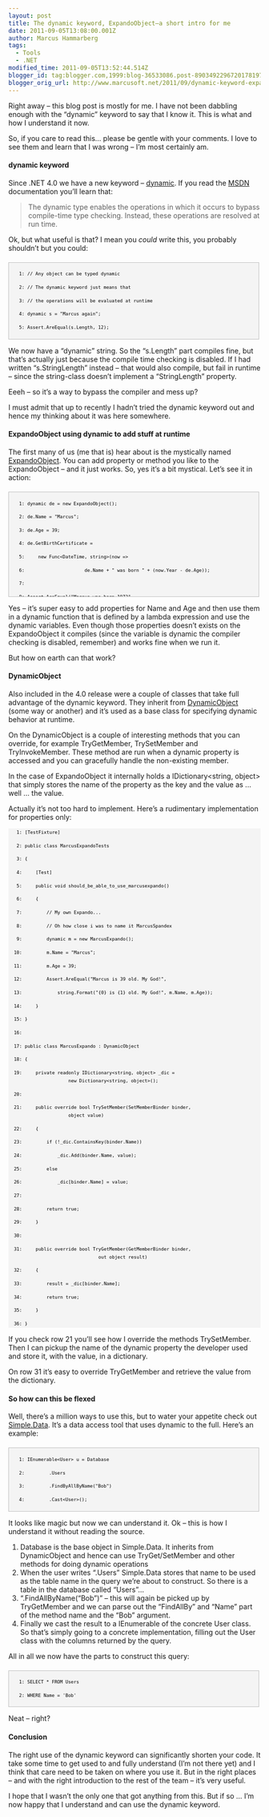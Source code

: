 ```yaml
---
layout: post
title: The dynamic keyword, ExpandoObject–a short intro for me
date: 2011-09-05T13:08:00.001Z
author: Marcus Hammarberg
tags:
  - Tools
  - .NET
modified_time: 2011-09-05T13:52:44.514Z
blogger_id: tag:blogger.com,1999:blog-36533086.post-8903492296720178197
blogger_orig_url: http://www.marcusoft.net/2011/09/dynamic-keyword-expandoobjecta-short.html
---
```



Right away – this blog post is mostly for me. I have not been dabbling
enough with the “dynamic” keyword to say that I know it. This is what
and how I understand it now.

So, if you care to read this… please be gentle with your comments. I
love to see them and learn that I was wrong – I’m most certainly am.

#### dynamic keyword

Since .NET 4.0 we have a new keyword –
<a href="http://msdn.microsoft.com/en-us/library/dd264741.aspx"
target="_blank">dynamic</a>. If you read the
<a href="http://msdn.microsoft.com/" target="_blank">MSDN</a>
documentation you’ll learn that:

> The dynamic type enables the operations in which it occurs to bypass
> compile-time type checking. Instead, these operations are resolved at
> run time.

Ok, but what useful is that? I mean you *could* write this, you
probably shouldn’t but you could:

<div id="codeSnippetWrapper"
style="border-bottom: silver 1px solid; text-align: left; border-left: silver 1px solid; padding-bottom: 4px; line-height: 12pt; background-color: #f4f4f4; margin: 20px 0px 10px; padding-left: 4px; width: 97.5%; padding-right: 4px; font-family: 'Courier New', courier, monospace; direction: ltr; max-height: 200px; font-size: 8pt; overflow: auto; border-top: silver 1px solid; cursor: text; border-right: silver 1px solid; padding-top: 4px">

<div id="codeSnippet"
style="border-bottom-style: none; text-align: left; padding-bottom: 0px; line-height: 12pt; background-color: #f4f4f4; border-left-style: none; padding-left: 0px; width: 100%; padding-right: 0px; font-family: 'Courier New', courier, monospace; direction: ltr; border-top-style: none; color: black; border-right-style: none; font-size: 8pt; overflow: visible; padding-top: 0px">

```
   1: // Any object can be typed dynamic
```

```
   2: // The dynamic keyword just means that
```

```
   3: // the operations will be evaluated at runtime
```

```
   4: dynamic s = "Marcus again";
```

```
   5: Assert.AreEqual(s.Length, 12);
```

</div>

</div>

We now have a “dynamic” string. So the “s.Length” part compiles fine,
but that’s actually just because the compile time checking is disabled.
If I had written “s.StringLength” instead – that would also compile, but
fail in runtime – since the string-class doesn’t implement a
“StringLength” property.

Eeeh – so it’s a way to bypass the compiler and mess up?

I must admit that up to recently I hadn’t tried the dynamic keyword out
and hence my thinking about it was here somewhere.

#### ExpandoObject using dynamic to add stuff at runtime

The first many of us (me that is) hear about is the mystically named <a
href="http://msdn.microsoft.com/en-us/library/system.dynamic.expandoobject.aspx"
target="_blank">ExpandoObject</a>. You can add property or method you
like to the ExpandoObject – and it just works. So, yes it’s a bit
mystical. Let’s see it in action:

<div id="codeSnippetWrapper"
style="border-bottom: silver 1px solid; text-align: left; border-left: silver 1px solid; padding-bottom: 4px; line-height: 12pt; background-color: #f4f4f4; margin: 20px 0px 10px; padding-left: 4px; width: 97.5%; padding-right: 4px; font-family: 'Courier New', courier, monospace; direction: ltr; max-height: 200px; font-size: 8pt; overflow: auto; border-top: silver 1px solid; cursor: text; border-right: silver 1px solid; padding-top: 4px">

<div id="codeSnippet"
style="border-bottom-style: none; text-align: left; padding-bottom: 0px; line-height: 12pt; background-color: #f4f4f4; border-left-style: none; padding-left: 0px; width: 100%; padding-right: 0px; font-family: 'Courier New', courier, monospace; direction: ltr; border-top-style: none; color: black; border-right-style: none; font-size: 8pt; overflow: visible; padding-top: 0px">

```
   1: dynamic de = new ExpandoObject();
```

```
   2: de.Name = "Marcus";
```

```
   3: de.Age = 39;
```

```
   4: de.GetBirthCertificate =
```

```
   5:     new Func<DateTime, string>(now =>
```

```
   6:                      de.Name + " was born " + (now.Year - de.Age));
```

```
   7: 
```

```
   8: Assert.AreEqual("Marcus was born 1972",
                                de.GetBirthCertificate(DateTime.Now));
```

</div>

</div>

Yes – it’s super easy to add properties for Name and Age and then use
them in a dynamic function that is defined by a lambda expression and
use the dynamic variables. Even though those properties doesn’t exists
on the ExpandoObject it compiles (since the variable is dynamic the
compiler checking is disabled, remember) and works fine when we run it.

But how on earth can that work?

#### DynamicObject

Also included in the 4.0 release were a couple of classes that take full
advantage of the dynamic keyword. They inherit from <a
href="http://msdn.microsoft.com/en-us/library/system.dynamic.dynamicobject.aspx"
target="_blank">DynamicObject</a> (some way or another) and it’s used as
a base class for specifying dynamic behavior at runtime.

On the DynamicObject is a couple of interesting methods that you can
override, for example TryGetMember, TrySetMember and TryInvokeMember.
These method are run when a dynamic property is accessed and you can
gracefully handle the non-existing member.

In the case of ExpandoObject it internally holds a IDictionary\<string,
object\> that simply stores the name of the property as the key and the
value as ... well … the value.

Actually it’s not too hard to implement. Here’s a rudimentary
implementation for properties only:

<div id="codeSnippetWrapper">

<div id="codeSnippet"
style="border-bottom-style: none; text-align: left; padding-bottom: 0px; line-height: 12pt; background-color: #f4f4f4; border-left-style: none; padding-left: 0px; width: 100%; padding-right: 0px; font-family: 'Courier New', courier, monospace; direction: ltr; border-top-style: none; color: black; border-right-style: none; font-size: 8pt; overflow: visible; padding-top: 0px">

```
   1: [TestFixture]
```

```
   2: public class MarcusExpandoTests
```

```
   3: {
```

```
   4:     [Test]
```

```
   5:     public void should_be_able_to_use_marcusexpando()
```

```
   6:     {
```

```
   7:         // My own Expando...
```

```
   8:         // Oh how close i was to name it MarcusSpandex
```

```
   9:         dynamic m = new MarcusExpando();
```

```
  10:         m.Name = "Marcus";
```

```
  11:         m.Age = 39;
```

```
  12:         Assert.AreEqual("Marcus is 39 old. My God!",
```

```
  13:             string.Format("{0} is {1} old. My God!", m.Name, m.Age));
```

```
  14:     }
```

```
  15: }
```

```
  16: 
```

```
  17: public class MarcusExpando : DynamicObject
```

```
  18: {
```

```
  19:     private readonly IDictionary<string, object> _dic =
                      new Dictionary<string, object>();
```

```
  20: 
```

```
  21:     public override bool TrySetMember(SetMemberBinder binder,
                      object value)
```

```
  22:     {
```

```
  23:         if (!_dic.ContainsKey(binder.Name))
```

```
  24:             _dic.Add(binder.Name, value);
```

```
  25:         else
```

```
  26:             _dic[binder.Name] = value;
```

```
  27: 
```

```
  28:         return true;
```

```
  29:     }
```

```
  30: 
```

```
  31:     public override bool TryGetMember(GetMemberBinder binder,
                                 out object result)
```

```
  32:     {
```

```
  33:         result = _dic[binder.Name];
```

```
  34:         return true;
```

```
  35:     }
```

```
  36: }
```

</div>

</div>

If you check row 21 you’ll see how I override the methods TrySetMember.
Then I can pickup the name of the dynamic property the developer used
and store it, with the value, in a dictionary.

On row 31 it’s easy to override TryGetMember and retrieve the value from
the dictionary.

#### So how can this be flexed

Well, there’s a million ways to use this, but to water your appetite
check out
<a href="https://github.com/markrendle/Simple.Data/wiki/Finding-data"
target="_blank">Simple.Data</a>. It’s a data access tool that uses
dynamic to the full. Here’s an example:

<div id="codeSnippetWrapper"
style="border-bottom: silver 1px solid; text-align: left; border-left: silver 1px solid; padding-bottom: 4px; line-height: 12pt; background-color: #f4f4f4; margin: 20px 0px 10px; padding-left: 4px; width: 97.5%; padding-right: 4px; font-family: 'Courier New', courier, monospace; direction: ltr; max-height: 200px; font-size: 8pt; overflow: auto; border-top: silver 1px solid; cursor: text; border-right: silver 1px solid; padding-top: 4px">

<div id="codeSnippet"
style="border-bottom-style: none; text-align: left; padding-bottom: 0px; line-height: 12pt; background-color: #f4f4f4; border-left-style: none; padding-left: 0px; width: 100%; padding-right: 0px; font-family: 'Courier New', courier, monospace; direction: ltr; border-top-style: none; color: black; border-right-style: none; font-size: 8pt; overflow: visible; padding-top: 0px">

```
   1: IEnumerable<User> u = Database
```

```
   2:         .Users
```

```
   3:         .FindByAllByName("Bob")
```

```
   4:         .Cast<User>();
```

</div>

</div>

It looks like magic but now we can understand it. Ok – this is how I
understand it without reading the source.

1. Database is the base object in Simple.Data. It inherits from
    DynamicObject and hence can use TryGet/SetMember and other methods
    for doing dynamic operations
2. When the user writes “.Users” Simple.Data stores that name to be
    used as the table name in the query we’re about to construct. So
    there is a table in the database called “Users”…
3. “.FindAllByName(“Bob”)” – this will again be picked up by
    TryGetMember and we can parse out the “FindAllBy” and “Name” part of
    the method name and the “Bob” argument.
4. Finally we cast the result to a IEnumerable of the concrete User
    class. So that’s simply going to a concrete implementation, filling
    out the User class with the columns returned by the query.

All in all we now have the parts to construct this query:

<div id="codeSnippetWrapper"
style="border-bottom: silver 1px solid; text-align: left; border-left: silver 1px solid; padding-bottom: 4px; line-height: 12pt; background-color: #f4f4f4; margin: 20px 0px 10px; padding-left: 4px; width: 97.5%; padding-right: 4px; font-family: 'Courier New', courier, monospace; direction: ltr; max-height: 200px; font-size: 8pt; overflow: auto; border-top: silver 1px solid; cursor: text; border-right: silver 1px solid; padding-top: 4px">

<div id="codeSnippet"
style="border-bottom-style: none; text-align: left; padding-bottom: 0px; line-height: 12pt; background-color: #f4f4f4; border-left-style: none; padding-left: 0px; width: 100%; padding-right: 0px; font-family: 'Courier New', courier, monospace; direction: ltr; border-top-style: none; color: black; border-right-style: none; font-size: 8pt; overflow: visible; padding-top: 0px">

```
   1: SELECT * FROM Users
```

```
   2: WHERE Name = 'Bob'
```

</div>

</div>

Neat – right?

#### Conclusion

The right use of the dynamic keyword can significantly shorten your
code. It take some time to get used to and fully understand (I’m not
there yet) and I think that care need to be taken on where you use it.
But in the right places – and with the right introduction to the rest of
the team – it’s very useful.

I hope that I wasn’t the only one that got anything from this. But if so
… I’m now happy that I understand and can use the dynamic keyword.
